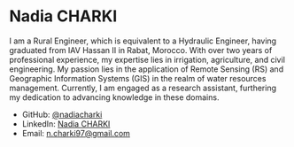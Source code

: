 # Nadia CHARKI
I am a Rural Engineer, which is equivalent to a Hydraulic Engineer, having graduated from IAV Hassan II in Rabat, Morocco. With over two years of professional experience, my expertise lies in irrigation, agriculture, and civil engineering. My passion lies in the application of Remote Sensing (RS) and Geographic Information Systems (GIS) in the realm of water resources management. Currently, I am engaged as a research assistant, furthering my dedication to advancing knowledge in these domains.

* GitHub: [@nadiacharki](https://github.com/nadiacharki)
* LinkedIn: [Nadia CHARKI](https://www.linkedin.com/in/nadia-charki-b10a36185/)
* Email: [n.charki97@gmail.com](n.charki97@gmail.com)


